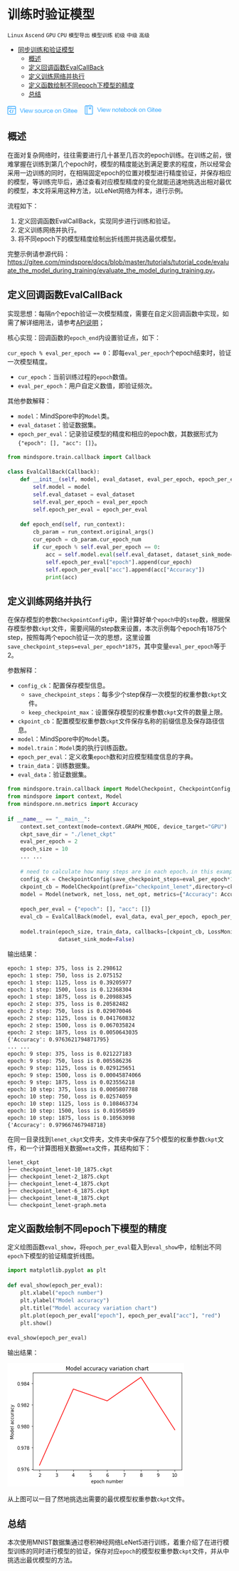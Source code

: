 ﻿# 训练时验证模型

`Linux` `Ascend` `GPU` `CPU` `模型导出` `模型训练` `初级` `中级` `高级`

<!-- TOC -->

- [同步训练和验证模型](#同步训练和验证模型)
    - [概述](#概述)
    - [定义回调函数EvalCallBack](#定义回调函数evalcallback)
    - [定义训练网络并执行](#定义训练网络并执行)
    - [定义函数绘制不同epoch下模型的精度](#定义函数绘制不同epoch下模型的精度)
    - [总结](#总结)

<!-- /TOC -->

<a href="https://gitee.com/mindspore/docs/blob/master/tutorials/training/source_zh_cn/advanced_use/evaluate_the_model_during_training.md" target="_blank"><img src="../_static/logo_source.png"></a>
&nbsp;&nbsp;
<a href="https://gitee.com/mindspore/docs/blob/master/tutorials/notebook/evaluate_the_model_during_training.ipynb" target="_blank"><img src="../_static/logo_notebook.png"></a>

## 概述

在面对复杂网络时，往往需要进行几十甚至几百次的epoch训练。在训练之前，很难掌握在训练到第几个epoch时，模型的精度能达到满足要求的程度，所以经常会采用一边训练的同时，在相隔固定epoch的位置对模型进行精度验证，并保存相应的模型，等训练完毕后，通过查看对应模型精度的变化就能迅速地挑选出相对最优的模型，本文将采用这种方法，以LeNet网络为样本，进行示例。

流程如下：

1. 定义回调函数EvalCallBack，实现同步进行训练和验证。
2. 定义训练网络并执行。
3. 将不同epoch下的模型精度绘制出折线图并挑选最优模型。

完整示例请参源代码：<https://gitee.com/mindspore/docs/blob/master/tutorials/tutorial_code/evaluate_the_model_during_training/evaluate_the_model_during_training.py>。

## 定义回调函数EvalCallBack

实现思想：每隔n个epoch验证一次模型精度，需要在自定义回调函数中实现，如需了解详细用法，请参考[API说明](https://www.mindspore.cn/doc/api_python/zh-CN/master/mindspore/mindspore.train.html#mindspore.train.callback.Callback)；

核心实现：回调函数的`epoch_end`内设置验证点，如下：

`cur_epoch % eval_per_epoch == 0`：即每`eval_per_epoch`个epoch结束时，验证一次模型精度。

- `cur_epoch`：当前训练过程的`epoch`数值。
- `eval_per_epoch`：用户自定义数值，即验证频次。

其他参数解释：

- `model`：MindSpore中的`Model`类。
- `eval_dataset`：验证数据集。
- `epoch_per_eval`：记录验证模型的精度和相应的epoch数，其数据形式为`{"epoch": [], "acc": []}`。

```python
from mindspore.train.callback import Callback

class EvalCallBack(Callback):
    def __init__(self, model, eval_dataset, eval_per_epoch, epoch_per_eval):
        self.model = model
        self.eval_dataset = eval_dataset
        self.eval_per_epoch = eval_per_epoch
        self.epoch_per_eval = epoch_per_eval

    def epoch_end(self, run_context):
        cb_param = run_context.original_args()
        cur_epoch = cb_param.cur_epoch_num
        if cur_epoch % self.eval_per_epoch == 0:
            acc = self.model.eval(self.eval_dataset, dataset_sink_mode=False)
            self.epoch_per_eval["epoch"].append(cur_epoch)
            self.epoch_per_eval["acc"].append(acc["Accuracy"])
            print(acc)

```

## 定义训练网络并执行

在保存模型的参数`CheckpointConfig`中，需计算好单个`epoch`中的`step`数，根据保存模型参数`ckpt`文件，需要间隔的step数来设置，本次示例每个epoch有1875个step，按照每两个epoch验证一次的思想，这里设置`save_checkpoint_steps=eval_per_epoch*1875`，其中变量`eval_per_epoch`等于2。

参数解释：

- `config_ck`：配置保存模型信息。
    - `save_checkpoint_steps`：每多少个step保存一次模型的权重参数`ckpt`文件。
    - `keep_checkpoint_max`：设置保存模型的权重参数`ckpt`文件的数量上限。
- `ckpoint_cb`：配置模型权重参数`ckpt`文件保存名称的前缀信息及保存路径信息。
- `model`：MindSpore中的`Model`类。
- `model.train`：`Model`类的执行训练函数。
- `epoch_per_eval`：定义收集`epoch`数和对应模型精度信息的字典。
- `train_data`：训练数据集。
- `eval_data`：验证数据集。

```python
from mindspore.train.callback import ModelCheckpoint, CheckpointConfig, LossMonitor
from mindspore import context, Model
from mindspore.nn.metrics import Accuracy

if __name__ == "__main__":
    context.set_context(mode=context.GRAPH_MODE, device_target="GPU")
    ckpt_save_dir = "./lenet_ckpt"
    eval_per_epoch = 2
    epoch_size = 10
    ... ...

    # need to calculate how many steps are in each epoch，in this example, 1875 steps per epoch
    config_ck = CheckpointConfig(save_checkpoint_steps=eval_per_epoch*1875, keep_checkpoint_max=15)
    ckpoint_cb = ModelCheckpoint(prefix="checkpoint_lenet",directory=ckpt_save_dir, config=config_ck)
    model = Model(network, net_loss, net_opt, metrics={"Accuracy": Accuracy()})

    epoch_per_eval = {"epoch": [], "acc": []}
    eval_cb = EvalCallBack(model, eval_data, eval_per_epoch, epoch_per_eval)

    model.train(epoch_size, train_data, callbacks=[ckpoint_cb, LossMonitor(375), eval_cb],
                dataset_sink_mode=False)
```

输出结果：

```text
epoch: 1 step: 375, loss is 2.298612
epoch: 1 step: 750, loss is 2.075152
epoch: 1 step: 1125, loss is 0.39205977
epoch: 1 step: 1500, loss is 0.12368304
epoch: 1 step: 1875, loss is 0.20988345
epoch: 2 step: 375, loss is 0.20582482
epoch: 2 step: 750, loss is 0.029070046
epoch: 2 step: 1125, loss is 0.041760832
epoch: 2 step: 1500, loss is 0.067035824
epoch: 2 step: 1875, loss is 0.0050643035
{'Accuracy': 0.9763621794871795}
... ...
epoch: 9 step: 375, loss is 0.021227183
epoch: 9 step: 750, loss is 0.005586236
epoch: 9 step: 1125, loss is 0.029125651
epoch: 9 step: 1500, loss is 0.00045874066
epoch: 9 step: 1875, loss is 0.023556218
epoch: 10 step: 375, loss is 0.0005807788
epoch: 10 step: 750, loss is 0.02574059
epoch: 10 step: 1125, loss is 0.108463734
epoch: 10 step: 1500, loss is 0.01950589
epoch: 10 step: 1875, loss is 0.10563098
{'Accuracy': 0.979667467948718}
```

在同一目录找到`lenet_ckpt`文件夹，文件夹中保存了5个模型的权重参数`ckpt`文件，和一个计算图相关数据`meta`文件，其结构如下：

```text
lenet_ckpt
├── checkpoint_lenet-10_1875.ckpt
├── checkpoint_lenet-2_1875.ckpt
├── checkpoint_lenet-4_1875.ckpt
├── checkpoint_lenet-6_1875.ckpt
├── checkpoint_lenet-8_1875.ckpt
└── checkpoint_lenet-graph.meta
```

## 定义函数绘制不同epoch下模型的精度

定义绘图函数`eval_show`，将`epoch_per_eval`载入到`eval_show`中，绘制出不同`epoch`下模型的验证精度折线图。

```python
import matplotlib.pyplot as plt

def eval_show(epoch_per_eval):
    plt.xlabel("epoch number")
    plt.ylabel("Model accuracy")
    plt.title("Model accuracy variation chart")
    plt.plot(epoch_per_eval["epoch"], epoch_per_eval["acc"], "red")
    plt.show()

eval_show(epoch_per_eval)
```

输出结果：

![png](./images/evaluate_the_model_during_training.png)

从上图可以一目了然地挑选出需要的最优模型权重参数`ckpt`文件。

## 总结

本次使用MNIST数据集通过卷积神经网络LeNet5进行训练，着重介绍了在进行模型训练的同时进行模型的验证，保存对应`epoch`的模型权重参数`ckpt`文件，并从中挑选出最优模型的方法。
